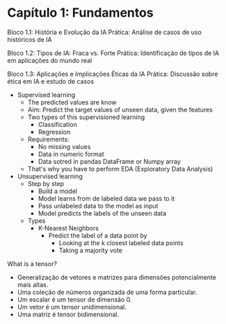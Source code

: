 # Capítulo 1: Fundamentos

Bloco 1.1: História e Evolução da IA
Prática: Análise de casos de uso históricos de IA

Bloco 1.2: Tipos de IA: Fraca vs. Forte
Prática: Identificação de tipos de IA em aplicações do mundo real

Bloco 1.3: Aplicações e Implicações Éticas da IA
Prática: Discussão sobre ética em IA e estudo de casos




- Supervised learning
  - The predicted values are know
  - Aim: Predict the target values of unseen data, given the features
  - Two types of this supervisioned learning
    - Classification
    - Regression
  - Requirements:
    - No missing values
    - Data in numeric format
    - Data sotred in pandas DataFrame or Numpy array
  - That's why you have to perform EDA (Exploratory Data Analysis)
- Unsupervised learning
  - Step by step
    - Build a model
    - Model learns from de labeled data we pass to it
    - Pass unlabeled data to the model as input
    - Model predicts the labels of the unseen data
  - Types
    - K-Nearest Neighbors
      - Predict the label of a data point by
        - Looking at the k closest labeled data points
        - Taking a majority vote


What is a tensor?
- Generalização de vetores e matrizes para dimensões potencialmente mais altas.
- Uma coleção de números organizada de uma forma particular.
- Um escalar é um tensor de dimensão 0.
- Um vetor é um tensor unidimensional.
- Uma matriz é tensor bidimensional.



